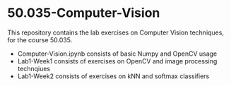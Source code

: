 # 50.035-Computer-Vision

This repository contains the lab exercises on Computer Vision techniques, for the course 50.035.

- Computer-Vision.ipynb consists of basic Numpy and OpenCV usage
- Lab1-Week1 consists of exercises on OpenCV and image processing technqiues
- Lab1-Week2 consists of exercises on kNN and softmax classifiers
